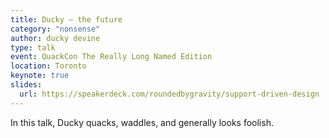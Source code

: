 ```yaml
---
title: Ducky – the future
category: "nonsense"
author: ducky devine
type: talk
event: QuackCon The Really Long Named Edition
location: Toronto
keynote: true
slides:
  url: https://speakerdeck.com/roundedbygravity/support-driven-design
---
```


In this talk, Ducky quacks, waddles, and generally looks foolish.
